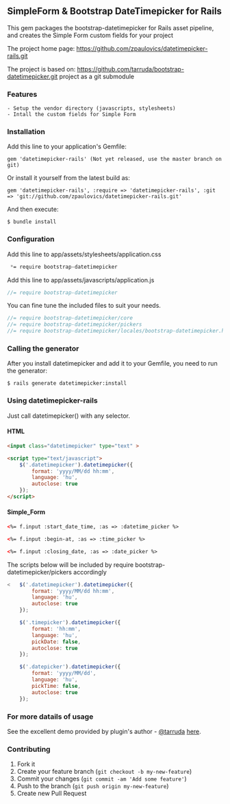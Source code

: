 ## SimpleForm & Bootstrap DateTimepicker for Rails

This gem packages the bootstrap-datetimepicker for Rails asset pipeline, and creates the Simple Form custom fields for your project

The project home page: https://github.com/zpaulovics/datetimepicker-rails.git

The project is based on: https://github.com/tarruda/bootstrap-datetimepicker.git project as a git submodule


### Features

    - Setup the vendor directory (javascripts, stylesheets)
    - Intall the custom fields for Simple Form


### Installation

Add this line to your application's Gemfile:

    gem 'datetimepicker-rails' (Not yet released, use the master branch on git)

Or install it yourself from the latest build as:

    gem 'datetimepicker-rails', :require => 'datetimepicker-rails', :git => 'git://github.com/zpaulovics/datetimepicker-rails.git'

And then execute:

    $ bundle install

### Configuration

Add this line to app/assets/stylesheets/application.css

``` css
 *= require bootstrap-datetimepicker
```

Add this line to app/assets/javascripts/application.js

``` javascript
//= require bootstrap-datetimepicker
```

You can fine tune the included files to suit your needs.

```javascript
//= require bootstrap-datetimepicker/core
//= require bootstrap-datetimepicker/pickers
//= require bootstrap-datetimepicker/locales/bootstrap-datetimepicker.hu.js
```

### Calling the generator

After you install datetimepicker and add it to your Gemfile, you need to run the generator:

    $ rails generate datetimepicker:install


### Using datetimepicker-rails

Just call datetimepicker() with any selector.

#### HTML

```html
<input class="datetimepicker" type="text" >

<script type="text/javascript">
    $('.datetimepicker').datetimepicker({
        format: 'yyyy/MM/dd hh:mm',
        language: 'hu',
        autoclose: true
    });
</script>
```

#### Simple_Form

```html
<%= f.input :start_date_time, :as => :datetime_picker %>

<%= f.input :begin-at, :as => :time_picker %>

<%= f.input :closing_date, :as => :date_picker %>
```


The scripts below will be included by require bootstrap-datetimepicker/pickers accordingly

```javascript
<   $('.datetimepicker').datetimepicker({
        format: 'yyyy/MM/dd hh:mm',
        language: 'hu',
        autoclose: true
    });

    $('.timepicker').datetimepicker({
        format: 'hh:mm',
        language: 'hu',
        pickDate: false,
        autoclose: true
    });

    $('.datepicker').datetimepicker({
        format: 'yyyy/MM/dd',
        language: 'hu',
        pickTime: false,
        autoclose: true
    });
```

### For more datails of usage

See the excellent demo provided by plugin's author - [@tarruda](https://github.com/tarruda) [here](http://tarruda.github.com/bootstrap-datetimepicker/).


### Contributing

1. Fork it
2. Create your feature branch (`git checkout -b my-new-feature`)
3. Commit your changes (`git commit -am 'Add some feature'`)
4. Push to the branch (`git push origin my-new-feature`)
5. Create new Pull Request
